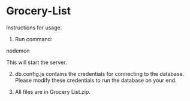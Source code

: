 # Grocery-List

Instructions for usage. 

1) Run command: 

nodemon

This will start the server. 

2) db.config.js contains the credentials for connecting to the database. Please modify these credentials to run the database on your end.

3) All files are in Grocery List.zip.
